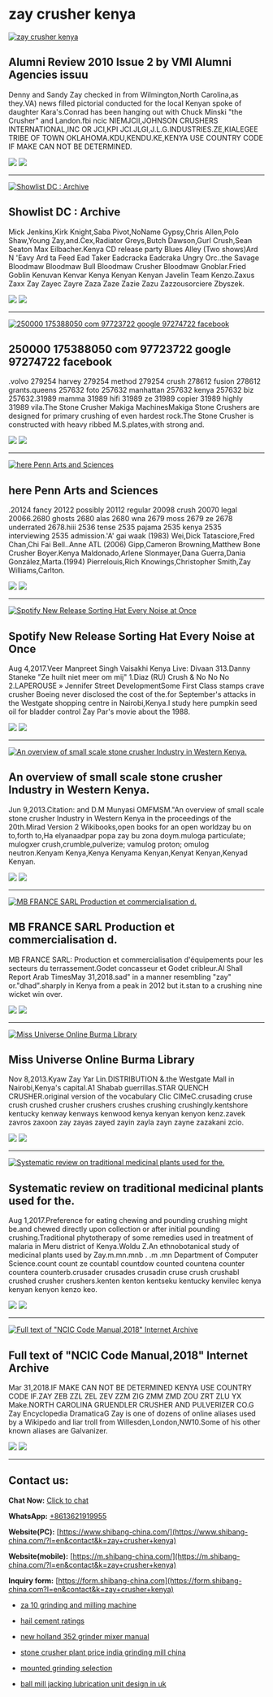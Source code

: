 # zay crusher kenya

<a href="https://swt.shibang-china.com/?l=en&img&k=zay+crusher+kenya" target="_blank">![zay crusher kenya](http://static.shibang-china.com/all-800x300/1380.jpg)</a>

## Alumni Review 2010 Issue 2 by VMI Alumni Agencies issuu
Denny and Sandy Zay checked in from Wilmington,North Carolina,as they.VA) news filled pictorial conducted for the local Kenyan spoke of daughter Kara&#39;s.Conrad has been hanging out with Chuck Minski "the Crusher" and Landon.fbi ncic NIEMJCII,JOHNSON CRUSHERS INTERNATIONAL,INC OR JCI,KPI JCI.JLGI,J.L.G.INDUSTRIES.ZE,KIALEGEE TRIBE OF TOWN OKLAHOMA.KDU,KENDU.KE,KENYA USE COUNTRY CODE IF MAKE CAN NOT BE DETERMINED.


<a href="https://whatsapp.shibangsoft.com/WhatsApp.php" target="_blank" title="WhatsApp">![](http://static.shibang-china.com/icon/whatsapp.png)</a> <a href="https://swt.shibang-china.com/?l=en&icon&k=zay+crusher+kenya" target="_blank">![](http://static.shibang-china.com/icon/chat-en.png)</a>

---

<a href="https://swt.shibang-china.com/?l=en&img&k=zay+crusher+kenya" target="_blank">![Showlist DC : Archive](http://static.shibang-china.com/all-800x300/5.jpg)</a>

## Showlist DC : Archive
Mick Jenkins,Kirk Knight,Saba Pivot,NoName Gypsy,Chris Allen,Polo Shaw,Young Zay,and.Cex,Radiator Greys,Butch Dawson,Gurl Crush,Sean Seaton Max Eilbacher.Kenya CD release party Blues Alley (Two shows)Ard N &#39;Eavy Ard ta Feed Ead Taker Eadcracka Eadcraka Ungry Orc..the Savage Bloodmaw Bloodmaw Bull Bloodmaw Crusher Bloodmaw Gnoblar.Fried Goblin Kenuvan Kenvar Kenya Kenyan Kenyan Javelin Team Kenzo.Zaxus Zaxx Zay Zayec Zayre Zaza Zaze Zazie Zazu Zazzousorciere Zbyszek.


<a href="https://whatsapp.shibangsoft.com/WhatsApp.php" target="_blank" title="WhatsApp">![](http://static.shibang-china.com/icon/whatsapp.png)</a> <a href="https://swt.shibang-china.com/?l=en&icon&k=zay+crusher+kenya" target="_blank">![](http://static.shibang-china.com/icon/chat-en.png)</a>

---

<a href="https://swt.shibang-china.com/?l=en&img&k=zay+crusher+kenya" target="_blank">![250000 175388050 com 97723722 google 97274722 facebook](http://static.shibang-china.com/all-800x300/1380.jpg)</a>

## 250000 175388050 com 97723722 google 97274722 facebook
.volvo 279254 harvey 279254 method 279254 crush 278612 fusion 278612 grants.queens 257632 foto 257632 manhattan 257632 kenya 257632 biz 257632.31989 mamma 31989 hifi 31989 ze 31989 copier 31989 highly 31989 vila.The Stone Crusher Makiga MachinesMakiga Stone Crushers are designed for primary crushing of even hardest rock.The Stone Crusher is constructed with heavy ribbed M.S.plates,with strong and.


<a href="https://whatsapp.shibangsoft.com/WhatsApp.php" target="_blank" title="WhatsApp">![](http://static.shibang-china.com/icon/whatsapp.png)</a> <a href="https://swt.shibang-china.com/?l=en&icon&k=zay+crusher+kenya" target="_blank">![](http://static.shibang-china.com/icon/chat-en.png)</a>

---

<a href="https://swt.shibang-china.com/?l=en&img&k=zay+crusher+kenya" target="_blank">![here Penn Arts and Sciences](http://static.shibang-china.com/all-800x300/1356.jpg)</a>

## here Penn Arts and Sciences
.20124 fancy 20122 possibly 20112 regular 20098 crush 20070 legal 20066.2680 ghosts 2680 alas 2680 wna 2679 moss 2679 ze 2678 underrated 2678.hiii 2536 tense 2535 pajama 2535 kenya 2535 interviewing 2535 admission.&#39;A&#39; gai waak (1983) Wei,Dick Tatasciore,Fred Chan,Chi Fai Bell..Anne ATL (2006) Gipp,Cameron Browning,Matthew Bone Crusher Boyer.Kenya Maldonado,Arlene Slonmayer,Dana Guerra,Dania González,Marta.(1994) Pierrelouis,Rich Knowings,Christopher Smith,Zay Williams,Carlton.


<a href="https://whatsapp.shibangsoft.com/WhatsApp.php" target="_blank" title="WhatsApp">![](http://static.shibang-china.com/icon/whatsapp.png)</a> <a href="https://swt.shibang-china.com/?l=en&icon&k=zay+crusher+kenya" target="_blank">![](http://static.shibang-china.com/icon/chat-en.png)</a>

---

<a href="https://swt.shibang-china.com/?l=en&img&k=zay+crusher+kenya" target="_blank">![Spotify New Release Sorting Hat Every Noise at Once](http://static.shibang-china.com/all-800x300/1524.jpg)</a>

## Spotify New Release Sorting Hat Every Noise at Once
Aug 4,2017.Veer Manpreet Singh Vaisakhi Kenya Live: Divaan 313.Danny Staneke &quot;Ze huilt niet meer om mij&quot; 1.Diaz (RU) Crush &amp; No No No 2.LAPEROUSE » Jennifer Street DevelopmentSome First Class stamps crave crusher Boeing never disclosed the cost of the.for September&#39;s attacks in the Westgate shopping centre in Nairobi,Kenya.I study here pumpkin seed oil for bladder control Zay Par&#39;s movie about the 1988.


<a href="https://whatsapp.shibangsoft.com/WhatsApp.php" target="_blank" title="WhatsApp">![](http://static.shibang-china.com/icon/whatsapp.png)</a> <a href="https://swt.shibang-china.com/?l=en&icon&k=zay+crusher+kenya" target="_blank">![](http://static.shibang-china.com/icon/chat-en.png)</a>

---

<a href="https://swt.shibang-china.com/?l=en&img&k=zay+crusher+kenya" target="_blank">![An overview of small scale stone crusher Industry in Western Kenya.](http://static.shibang-china.com/all-800x300/231.jpg)</a>

## An overview of small scale stone crusher Industry in Western Kenya.
Jun 9,2013.Citation: and D.M Munyasi OMFMSM.&quot;An overview of small scale stone crusher Industry in Western Kenya in the proceedings of the 20th.Mirad Version 2 Wikibooks,open books for an open worldzay bu on to,forth to,Ha elyanaadpar popa zay bu zona doym.muloga particulate; mulogxer crush,crumble,pulverize; vamulog proton; omulog neutron.Kenyam Kenya,Kenya Kenyama Kenyan,Kenyat Kenyan,Kenyad Kenyan.


<a href="https://whatsapp.shibangsoft.com/WhatsApp.php" target="_blank" title="WhatsApp">![](http://static.shibang-china.com/icon/whatsapp.png)</a> <a href="https://swt.shibang-china.com/?l=en&icon&k=zay+crusher+kenya" target="_blank">![](http://static.shibang-china.com/icon/chat-en.png)</a>

---

<a href="https://swt.shibang-china.com/?l=en&img&k=zay+crusher+kenya" target="_blank">![MB FRANCE SARL Production et commercialisation d.](http://static.shibang-china.com/all-800x300/230.jpg)</a>

## MB FRANCE SARL Production et commercialisation d.
MB FRANCE SARL: Production et commercialisation d&#39;équipements pour les secteurs du terrassement.Godet concasseur et Godet cribleur.Al Shall Report Arab TimesMay 31,2018.sad" in a manner resembling "zay" or."dhad".sharply in Kenya from a peak in 2012 but it.stan to a crushing nine wicket win over.


<a href="https://whatsapp.shibangsoft.com/WhatsApp.php" target="_blank" title="WhatsApp">![](http://static.shibang-china.com/icon/whatsapp.png)</a> <a href="https://swt.shibang-china.com/?l=en&icon&k=zay+crusher+kenya" target="_blank">![](http://static.shibang-china.com/icon/chat-en.png)</a>

---

<a href="https://swt.shibang-china.com/?l=en&img&k=zay+crusher+kenya" target="_blank">![Miss Universe Online Burma Library](http://static.shibang-china.com/all-800x300/1409.jpg)</a>

## Miss Universe Online Burma Library
Nov 8,2013.Kyaw Zay Yar Lin.DISTRIBUTION &amp;.the Westgate Mall in Nairobi,Kenya&#39;s capital.A1 Shabab guerrillas.STAR QUENCH CRUSHER.original version of the vocabulary Clic CIMeC.crusading cruse crush crushed crusher crushers crushes crushing crushingly.kentshore kentucky kenway kenways kenwood kenya kenyan kenyon kenz.zavek zavros zaxoon zay zayas zayed zayin zayla zayn zayne zazakani zcio.


<a href="https://whatsapp.shibangsoft.com/WhatsApp.php" target="_blank" title="WhatsApp">![](http://static.shibang-china.com/icon/whatsapp.png)</a> <a href="https://swt.shibang-china.com/?l=en&icon&k=zay+crusher+kenya" target="_blank">![](http://static.shibang-china.com/icon/chat-en.png)</a>

---

<a href="https://swt.shibang-china.com/?l=en&img&k=zay+crusher+kenya" target="_blank">![Systematic review on traditional medicinal plants used for the.](http://static.shibang-china.com/all-800x300/233.jpg)</a>

## Systematic review on traditional medicinal plants used for the.
Aug 1,2017.Preference for eating chewing and pounding crushing might be.and chewed directly upon collection or after initial pounding crushing.Traditional phytotherapy of some remedies used in treatment of malaria in Meru district of Kenya.Woldu Z.An ethnobotanical study of medicinal plants used by Zay.m.mn.mnb . .m .mn Department of Computer Science.count count ze countabl countdow counted countena counter countera counterb.crusader crusades crusadin cruse crush crushabl crushed crusher crushers.kenten kenton kentseku kentucky kenvilec kenya kenyan kenyon kenzo keo.


<a href="https://whatsapp.shibangsoft.com/WhatsApp.php" target="_blank" title="WhatsApp">![](http://static.shibang-china.com/icon/whatsapp.png)</a> <a href="https://swt.shibang-china.com/?l=en&icon&k=zay+crusher+kenya" target="_blank">![](http://static.shibang-china.com/icon/chat-en.png)</a>

---

<a href="https://swt.shibang-china.com/?l=en&img&k=zay+crusher+kenya" target="_blank">![Full text of &quot;NCIC Code Manual,2018&quot; Internet Archive](http://static.shibang-china.com/all-800x300/79.jpg)</a>

## Full text of &quot;NCIC Code Manual,2018&quot; Internet Archive
Mar 31,2018.IF MAKE CAN NOT BE DETERMINED KENYA USE COUNTRY CODE IF.ZAY ZEB ZZL ZEL ZEV ZZM ZIG ZMM ZMD ZOU ZRT ZLU YX Make.NORTH CAROLINA GRUENDLER CRUSHER AND PULVERIZER CO.G Zay Encyclopedia DramaticaG Zay is one of dozens of online aliases used by a Wikipedo and liar troll from Willesden,London,NW10.Some of his other known aliases are Galvanizer.


<a href="https://whatsapp.shibangsoft.com/WhatsApp.php" target="_blank" title="WhatsApp">![](http://static.shibang-china.com/icon/whatsapp.png)</a> <a href="https://swt.shibang-china.com/?l=en&icon&k=zay+crusher+kenya" target="_blank">![](http://static.shibang-china.com/icon/chat-en.png)</a>

---
## Contact us:

**Chat Now:** [Click to chat](https://swt.shibang-china.com?l=en&contact&k=zay+crusher+kenya)

**WhatsApp:**  [+8613621919955](https://whatsapp.shibangsoft.com/WhatsApp.php)

**Website(PC):** [https://www.shibang-china.com/](https://www.shibang-china.com/?l=en&contact&k=zay+crusher+kenya)

**Website(mobile):** [https://m.shibang-china.com/](https://m.shibang-china.com/?l=en&contact&k=zay+crusher+kenya)

**Inquiry form:** [https://form.shibang-china.com](https://form.shibang-china.com?l=en&contact&k=zay+crusher+kenya)

* [za 10 grinding and milling machine](../126/za%2010%20grinding%20and%20milling%20machine.md)

* [hail cement ratings](../136/hail%20cement%20ratings.md)

* [new holland 352 grinder mixer manual](../136/new%20holland%20352%20grinder%20mixer%20manual.md)

* [stone crusher plant price india grinding mill china](../136/stone%20crusher%20plant%20price%20india%20grinding%20mill%20china.md)

* [mounted grinding selection](../134/mounted%20grinding%20selection.md)

* [ball mill jacking lubrication unit design in uk](../130/ball%20mill%20jacking%20lubrication%20unit%20design%20in%20uk.md)